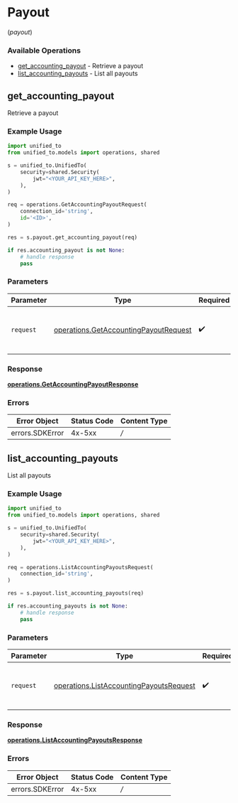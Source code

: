 # Payout
(*payout*)

### Available Operations

* [get_accounting_payout](#get_accounting_payout) - Retrieve a payout
* [list_accounting_payouts](#list_accounting_payouts) - List all payouts

## get_accounting_payout

Retrieve a payout

### Example Usage

```python
import unified_to
from unified_to.models import operations, shared

s = unified_to.UnifiedTo(
    security=shared.Security(
        jwt="<YOUR_API_KEY_HERE>",
    ),
)

req = operations.GetAccountingPayoutRequest(
    connection_id='string',
    id='<ID>',
)

res = s.payout.get_accounting_payout(req)

if res.accounting_payout is not None:
    # handle response
    pass
```

### Parameters

| Parameter                                                                                      | Type                                                                                           | Required                                                                                       | Description                                                                                    |
| ---------------------------------------------------------------------------------------------- | ---------------------------------------------------------------------------------------------- | ---------------------------------------------------------------------------------------------- | ---------------------------------------------------------------------------------------------- |
| `request`                                                                                      | [operations.GetAccountingPayoutRequest](../../models/operations/getaccountingpayoutrequest.md) | :heavy_check_mark:                                                                             | The request object to use for the request.                                                     |


### Response

**[operations.GetAccountingPayoutResponse](../../models/operations/getaccountingpayoutresponse.md)**
### Errors

| Error Object    | Status Code     | Content Type    |
| --------------- | --------------- | --------------- |
| errors.SDKError | 4x-5xx          | */*             |

## list_accounting_payouts

List all payouts

### Example Usage

```python
import unified_to
from unified_to.models import operations, shared

s = unified_to.UnifiedTo(
    security=shared.Security(
        jwt="<YOUR_API_KEY_HERE>",
    ),
)

req = operations.ListAccountingPayoutsRequest(
    connection_id='string',
)

res = s.payout.list_accounting_payouts(req)

if res.accounting_payouts is not None:
    # handle response
    pass
```

### Parameters

| Parameter                                                                                          | Type                                                                                               | Required                                                                                           | Description                                                                                        |
| -------------------------------------------------------------------------------------------------- | -------------------------------------------------------------------------------------------------- | -------------------------------------------------------------------------------------------------- | -------------------------------------------------------------------------------------------------- |
| `request`                                                                                          | [operations.ListAccountingPayoutsRequest](../../models/operations/listaccountingpayoutsrequest.md) | :heavy_check_mark:                                                                                 | The request object to use for the request.                                                         |


### Response

**[operations.ListAccountingPayoutsResponse](../../models/operations/listaccountingpayoutsresponse.md)**
### Errors

| Error Object    | Status Code     | Content Type    |
| --------------- | --------------- | --------------- |
| errors.SDKError | 4x-5xx          | */*             |
